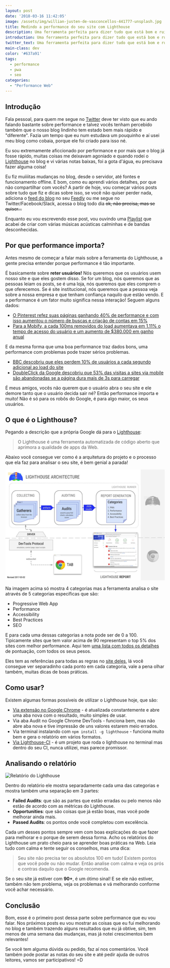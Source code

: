 ```yaml
---
layout: post
date: '2018-03-16 11:42:05'
image: /assets/img/willian-justen-de-vasconcellos-441777-unsplash.jpg
title: Medindo a performance do seu site com Lighthouse
description: Uma ferramenta perfeita para dizer tudo que está bom e ruim no seu site.
introduction: Uma ferramenta perfeita para dizer tudo que está bom e ruim no seu site.
twitter_text: Uma ferramenta perfeita para dizer tudo que está bom e ruim no seu site.
main-class: dev
color: '#637a91'
tags:
  - performance
  - pwa
  - seo
categories:
  - "Performance Web"
---
```

## Introdução

Fala pessoal, para quem me segue no [Twitter](https://twitter.com/Willian_justen) deve ter visto que eu ando falando bastante sobre performance e talvez vocês tenham percebido também que o nosso blog lindinho tem estado bem mais rápido e "diferente". Fazia um tempo que eu num estudava um pouquinho e aí usei meu blog como cobaia, porque ele foi criado para isso né.

Eu sou extremamente aficcionado por performance e por mais que o blog já fosse rápido, muitas coisas me deixavam agoniado e quando rodei o [Lighthouse](https://developers.google.com/web/tools/lighthouse/) no blog e vi várias notas baixas, foi a gota d'água, eu precisava fazer alguma coisa!

Eu fiz muiiiitas mudanças no blog, desde o servidor, até fontes e funcionamento offline. E bom, como eu aprendi vários detalhes, por que não compartilhar com vocês? A partir de hoje, vou começar vários posts sobre tudo que fiz e dicas sobre isso, se você não quiser perder nada, adiciona o [feed do blog](https://willianjusten.com.br/feed.xml) no seu [Feedly](https://feedly.com/) ou me segue no Twitter/Facebook/Slack, acessa o blog todo dia <s>ok, não precisa, mas se quiser...</s>

Enquanto eu vou escrevendo esse post, vou ouvindo uma [Playlist](https://open.spotify.com/user/willianjusten/playlist/31qxv1gv7rMf9S3BFcHBob?si=zDTUBl4PQX-RFvFCMvlOfg) que acabei de criar com várias músicas acústicas calminhas e de bandas desconhecidas.

## Por que performance importa?

Antes mesmo de começar a falar mais sobre a ferramenta do Lighthouse, a gente precisa entender porque performance é tão importante.

É basicamente sobre **reter usuários!** Nós queremos que os usuários usem nosso site e que eles gostem disso. Se for um blog, nós queremos que as pessoas leiam os posts, se é uma loja, nós queremos que eles comprem o que oferecemos. Se é site institucional, nós queremos que a pessoa veja sobre a nossa empresa e que tenham confiança naquilo que estão vendo. E a performance é um fator muito significa nessa interação! Seguem alguns dados:

* [O Pinterest refez suas páginas ganhando 40% de performance e com isso aumentou o número de buscas e criação de contas em 15%](https://medium.com/@Pinterest_Engineering/driving-user-growth-with-performance-improvements-cfc50dafadd7)
* [Para a Mobify, a cada 100ms removidos do load aumentava em 1.11% o tempo de acesso do usuário e um aumento de $380.000 em ganho anual](http://resources.mobify.com/2016-Q2-mobile-insights-benchmark-report.html)

E da mesma forma que uma boa performance traz dados bons, uma performance com problemas pode trazer sérios problemas.

* [BBC descobriu que eles perdem 10% de usuários a cada segundo adicional ao load do site](https://www.creativebloq.com/features/how-the-bbc-builds-websites-that-scale)
* [DoubleClick da Google descobriu que 53% das visitas a sites via mobile são abandonadas se a página dura mais de 3s para carregar](https://www.doubleclickbygoogle.com/articles/mobile-speed-matters/)

É meus amigos, vocês não querem que o usuário abra o seu site e ele demore tanto que o usuário decida sair né? Então performance importa e muito! Não é só para os robôs do Google, é para algo maior, os seus usuários.

## O que é o Lighthouse?

Pegando a descrição que a própria Google dá para o [Lighthouse](https://developers.google.com/web/tools/lighthouse/):

> O Lighthouse é uma ferramenta automatizada de código aberto que aprimora a qualidade de apps da Web.

Abaixo você consegue ver como é a arquitetura do projeto e o processo que ela faz para analisar o seu site, é bem genial a parada!

![Arquitetura](https://raw.githubusercontent.com/GoogleChrome/lighthouse/master/assets/architecture.jpg)

Na imagem acima só mostra 4 categorias mas a ferramenta analisa o site através de 5 categorias específicas que são:

* Progressive Web App
* Performance
* Accessibility
* Best Practices
* SEO

E para cada uma dessas categorias a nota pode ser de 0 a 100. Tipicamente sites que tem valor acima de 90 representam o top 5% dos sites com melhor performance. Aqui tem [uma lista com todos os detalhes](https://docs.google.com/spreadsheets/d/1dXH-bXX3gxqqpD1f7rp6ImSOhobsT1gn_GQ2fGZp8UU/edit?ts=59fb61d2#gid=0) de pontuação, com todos os seus pesos.

Eles tem as referências para todas as regras no [site deles](https://developers.google.com/web/tools/lighthouse/scoring), lá você consegue ver separadinho cada ponto em cada categoria, vale a pena olhar também, muitas dicas de boas práticas.

## Como usar?

Existem algumas formas possíveis de utilizar o Lighthouse hoje, que são:

* [Via extensão no Google Chrome](https://chrome.google.com/webstore/detail/lighthouse/blipmdconlkpinefehnmjammfjpmpbjk) - é atualizada constantemente e abre uma aba nova com o resultado, muito simples de usar.
* Via aba Audit no Google Chrome DevTools - funciona bem, mas não abre aba nova e tive impressão de uns valores estarem meio errados.
* Via terminal instalando com `npm install -g lighthouse` - funciona muito bem e gera o relatório em vários formatos.
* [Via Lighthouse-CI](https://github.com/ebidel/lighthouse-ci) - é um projeto que roda o lighthouse no terminal mas dentro do seu CI, nunca utilizei, mas parece promissor.

## Analisando o relatório

![Relatório do Lighthouse](/assets/img/relatorio-lighthouse.png)

Dentro do relatório ele mostra separadamente cada uma das categorias e mostra também uma separação em 3 partes:

* **Failed Audits**: que são as partes que estão erradas ou pelo menos não estão de acordo com as métricas do Lighthouse.
* **Opportunities**: que são coisas que já estão boas, mas você pode melhorar ainda mais.
* **Passed Audits**: os pontos onde você completou com excelência.

Cada um desses pontos sempre vem com boas explicações do que fazer para melhorar e o porque de serem dessa forma. Acho os relatórios do Lighthouse um prato cheio para se aprender boas práticas na Web. Leia tudo com calma e tente seguir os conselhos, mas uma dica:

> Seu site não precisa ter os absolutos 100 em tudo! Existem pontos que você pode ou não mudar. Então analise com calma e veja os prós e contras daquilo que o Google recomenda.

Se o seu site já estiver com **90+**, é um ótimo sinal! E se ele não estiver, também não tem problema, veja os problemas e vá melhorando conforme você achar necessário.

## Conclusão

Bom, esse é o primeiro post dessa parte sobre performance que eu vou falar. Nos próximos posts eu vou mostrar as coisas que eu fui melhorando no blog e também trazendo alguns resultados que eu já obtive, sim, tem menos de uma semana das mudanças, mas já notei crescimentos bem relevantes!

Se você tem alguma dúvida ou pedido, faz aí nos comentários. Você também pode postar as notas do seu site e até pedir ajuda de outros leitores, vamos ser participativos! =D
